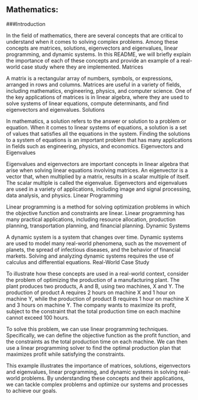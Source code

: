 ## Mathematics:

###Introduction

In the field of mathematics, there are several concepts that are critical to understand when it comes to solving complex problems. Among these concepts are matrices, solutions, eigenvectors and eigenvalues, linear programming, and dynamic systems. In this README, we will briefly explain the importance of each of these concepts and provide an example of a real-world case study where they are implemented.
Matrices

A matrix is a rectangular array of numbers, symbols, or expressions, arranged in rows and columns. Matrices are useful in a variety of fields, including mathematics, engineering, physics, and computer science. One of the key applications of matrices is in linear algebra, where they are used to solve systems of linear equations, compute determinants, and find eigenvectors and eigenvalues.
Solutions

In mathematics, a solution refers to the answer or solution to a problem or equation. When it comes to linear systems of equations, a solution is a set of values that satisfies all the equations in the system. Finding the solutions to a system of equations is an important problem that has many applications in fields such as engineering, physics, and economics.
Eigenvectors and Eigenvalues

Eigenvalues and eigenvectors are important concepts in linear algebra that arise when solving linear equations involving matrices. An eigenvector is a vector that, when multiplied by a matrix, results in a scalar multiple of itself. The scalar multiple is called the eigenvalue. Eigenvectors and eigenvalues are used in a variety of applications, including image and signal processing, data analysis, and physics.
Linear Programming

Linear programming is a method for solving optimization problems in which the objective function and constraints are linear. Linear programming has many practical applications, including resource allocation, production planning, transportation planning, and financial planning.
Dynamic Systems

A dynamic system is a system that changes over time. Dynamic systems are used to model many real-world phenomena, such as the movement of planets, the spread of infectious diseases, and the behavior of financial markets. Solving and analyzing dynamic systems requires the use of calculus and differential equations.
Real-World Case Study

To illustrate how these concepts are used in a real-world context, consider the problem of optimizing the production of a manufacturing plant. The plant produces two products, A and B, using two machines, X and Y. The production of product A requires 2 hours on machine X and 1 hour on machine Y, while the production of product B requires 1 hour on machine X and 3 hours on machine Y. The company wants to maximize its profit, subject to the constraint that the total production time on each machine cannot exceed 100 hours.

To solve this problem, we can use linear programming techniques. Specifically, we can define the objective function as the profit function, and the constraints as the total production time on each machine. We can then use a linear programming solver to find the optimal production plan that maximizes profit while satisfying the constraints.

This example illustrates the importance of matrices, solutions, eigenvectors and eigenvalues, linear programming, and dynamic systems in solving real-world problems. By understanding these concepts and their applications, we can tackle complex problems and optimize our systems and processes to achieve our goals.


